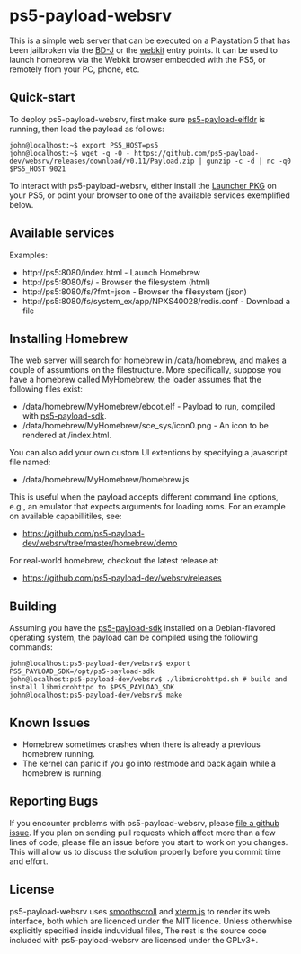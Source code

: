 # ps5-payload-websrv
This is a simple web server that can be executed on a Playstation 5 that has
been jailbroken via the [BD-J][bdj] or the [webkit][webkit] entry points.
It can be used to launch homebrew via the Webkit browser embedded with the PS5,
or remotely from your PC, phone, etc.

## Quick-start
To deploy ps5-payload-websrv, first make sure [ps5-payload-elfldr][elfldr] is
running, then load the payload as follows:

```console
john@localhost:~$ export PS5_HOST=ps5
john@localhost:~$ wget -q -O - https://github.com/ps5-payload-dev/websrv/releases/download/v0.11/Payload.zip | gunzip -c -d | nc -q0 $PS5_HOST 9021
```

To interact with ps5-payload-websrv, either install the [Launcher PKG][launcher]
on your PS5, or point your browser to one of the available services exemplified
below.

## Available services
Examples:
- http://ps5:8080/index.html - Launch Homebrew
- http://ps5:8080/fs/ - Browser the filesystem (html)
- http://ps5:8080/fs/?fmt=json - Browser the filesystem (json)
- http://ps5:8080/fs/system_ex/app/NPXS40028/redis.conf - Download a file

## Installing Homebrew
The web server will search for homebrew in /data/homebrew, and makes a couple
of assumtions on the filestructure. More specifically, suppose you have a
homebrew called MyHomebrew, the loader assumes that the following files exist:
- /data/homebrew/MyHomebrew/eboot.elf - Payload to run, compiled with [ps5-payload-sdk][sdk].
- /data/homebrew/MyHomebrew/sce_sys/icon0.png - An icon to be rendered at /index.html.

You can also add your own custom UI extentions by specifying a javascript file named:
- /data/homebrew/MyHomebrew/homebrew.js

This is useful when the payload accepts different command line options, e.g.,
an emulator that expects arguments for loading roms. For an example on
available capabillitiles, see:
- https://github.com/ps5-payload-dev/websrv/tree/master/homebrew/demo

For real-world homebrew, checkout the latest release at:
- https://github.com/ps5-payload-dev/websrv/releases

## Building
Assuming you have the [ps5-payload-sdk][sdk] installed on a Debian-flavored
operating system, the payload can be compiled using the following commands:
```console
john@localhost:ps5-payload-dev/websrv$ export PS5_PAYLOAD_SDK=/opt/ps5-payload-sdk
john@localhost:ps5-payload-dev/websrv$ ./libmicrohttpd.sh # build and install libmicrohttpd to $PS5_PAYLOAD_SDK
john@localhost:ps5-payload-dev/websrv$ make
```

## Known Issues
- Homebrew sometimes crashes when there is already a previous homebrew running.
- The kernel can panic if you go into restmode and back again while a homebrew is running.


## Reporting Bugs
If you encounter problems with ps5-payload-websrv, please [file a github issue][issues].
If you plan on sending pull requests which affect more than a few lines of code,
please file an issue before you start to work on you changes. This will allow us
to discuss the solution properly before you commit time and effort.

## License
ps5-payload-websrv uses [smoothscroll][smoothscroll] and [xterm.js][xterm.js] to
render its web interface, both which are licenced under the MIT licence. Unless
otherwhise explicitly specified inside induvidual files, The rest is the source
code included with ps5-payload-websrv are licensed under the GPLv3+.


[bdj]: https://github.com/john-tornblom/bdj-sdk
[sdk]: https://github.com/ps5-payload-dev/sdk
[webkit]: https://github.com/Cryptogenic/PS5-IPV6-Kernel-Exploit
[issues]: https://github.com/ps5-payload-dev/websrv/issues/new
[elfldr]: https://github.com/ps5-payload-dev/elfldr
[smoothscroll]: https://github.com/iamdustan/smoothscroll
[xterm.js]: https://github.com/xtermjs/xterm.js
[launcher]: https://github.com/ps5-payload-dev/websrv/blob/master/homebrew/IV9999-FAKE00001_00-HOMEBREWLOADER01.pkg?raw=true
